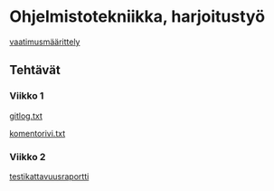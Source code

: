# Ohjelmistotekniikka, harjoitustyö

[vaatimusmäärittely](https://github.com/emlyy/ot-harjoitustyo/blob/master/dokumentaatio/vaatimusmaarittely.md)

## Tehtävät
### Viikko 1
[gitlog.txt](https://github.com/emlyy/ot-harjoitustyo/blob/master/laskarit/viikko1/gitlog.txt)

[komentorivi.txt](https://github.com/emlyy/ot-harjoitustyo/blob/master/laskarit/viikko1/komentorivi.txt)

### Viikko 2
[testikattavuusraportti](https://github.com/emlyy/ot-harjoitustyo/blob/master/laskarit/viikko2/Screenshot%20from%202022-11-14%2010-50-41.png)
